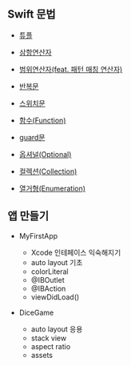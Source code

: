 ## Swift 문법

- [튜플](https://halved-sale-84c.notion.site/Tuple-644383a862244b6fbee3961ea83fd3fd)

- [삼항연산자](https://www.notion.so/6650ea53fb9649f689ed9032ab665db8)

- [범위연산자(feat. 패턴 매칭 연산자)](https://www.notion.so/feat-9910e4b1c2e7469bb9404fdabd010581)

- [반복문](https://www.notion.so/350603a287444db5b635f060c502e5fa)

- [스위치문](https://www.notion.so/41ee1398df2f47e584ee5c0cb35baa62)

- [함수(Function)](https://www.notion.so/Function-3d73c512c86844c9842bbcbcaf3dc1ba)

- [guard문](https://www.notion.so/guard-8aa0db654c1948699804d3a534cf3dae)

- [옵셔널(Optional)](https://www.notion.so/Optional-b888754d5f2f48e69ba4ed0c0369dabf)

- [컬렉션(Collection)](https://www.notion.so/Collection-4e80ff659f314a5888e61c80fab80bdd)

- [열거형(Enumeration)](https://www.notion.so/Enumeration-db82441d3f3447e2a5f176116a4f8e7d)
  <br/>


## 앱 만들기

- MyFirstApp
  - Xcode 인테페이스 익숙해지기
  - auto layout 기초
  - colorLiteral
  - @IBOutlet
  - @IBAction
  - viewDidLoad()

- DiceGame
  - auto layout 응용
  - stack view
  - aspect ratio
  - assets

